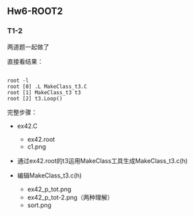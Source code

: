 ## Hw6-ROOT2

### T1-2

两道题一起做了

直接看结果：

```shell

root -l
root [0] .L MakeClass_t3.C
root [1] MakeClass_t3 t3
root [2] t3.Loop()

```


完整步骤：

- ex42.C
  - ex42.root
  - c1.png

- 通过ex42.root的t3运用MakeClass工具生成MakeClass_t3.c(h)

- 编辑MakeClass_t3.c(h)
  - ex42_p_tot.png
  - ex42_p_tot-2.png（两种理解）
  - sort.png
